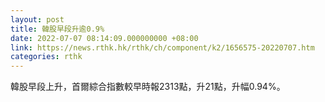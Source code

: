 ```yaml
---
layout: post
title: 韓股早段升逾0.9%
date: 2022-07-07 08:14:09.000000000 +08:00
link: https://news.rthk.hk/rthk/ch/component/k2/1656575-20220707.htm
categories: rthk
---
```


韓股早段上升，首爾綜合指數較早時報2313點，升21點，升幅0.94%。
